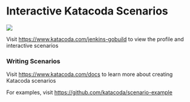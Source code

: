 # Interactive Katacoda Scenarios

[![](http://shields.katacoda.com/katacoda/jenkins-gobuild/count.svg)](https://www.katacoda.com/jenkins-gobuild "Get your profile on Katacoda.com")

Visit https://www.katacoda.com/jenkins-gobuild to view the profile and interactive scenarios

### Writing Scenarios
Visit https://www.katacoda.com/docs to learn more about creating Katacoda scenarios

For examples, visit https://github.com/katacoda/scenario-example
